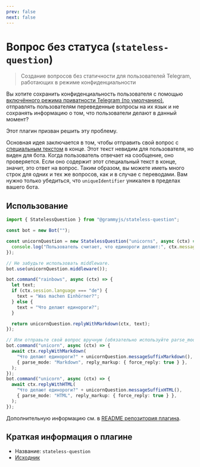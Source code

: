 ```yaml
---
prev: false
next: false
---
```


# Вопрос без статуса (`stateless-question`)

> Создание вопросов без статичности для пользователей Telegram, работающих в режиме конфиденциальности

Вы хотите сохранить конфиденциальность пользователя с помощью [включённого режима приватности Telegram (по умолчанию)](https://core.telegram.org/bots/features#privacy-mode), отправлять пользователям переведенные вопросы на их язык и не сохранять информацию о том, что пользователи делают в данный момент?

Этот плагин призван решить эту проблему.

Основная идея заключается в том, чтобы отправить свой вопрос с [специальным текстом](https://en.wikipedia.org/wiki/Zero-width_non-joiner) в конце.
Этот текст невидим для пользователя, но виден для бота.
Когда пользователь отвечает на сообщение, оно проверяется.
Если оно содержит этот специальный текст в конце, значит, это ответ на вопрос.
Таким образом, вы можете иметь много строк для одних и тех же вопросов, как и в случае с переводами.
Вам нужно только убедиться, что `uniqueIdentifier` уникален в пределах вашего бота.

## Использование

```ts
import { StatelessQuestion } from "@grammyjs/stateless-question";

const bot = new Bot("");

const unicornQuestion = new StatelessQuestion("unicorns", async (ctx) => {
  console.log("Пользователь считает, что единороги делают:", ctx.message);
});

// Не забудьте использовать middleware.
bot.use(unicornQuestion.middleware());

bot.command("rainbows", async (ctx) => {
  let text;
  if (ctx.session.language === "de") {
    text = "Was machen Einhörner?";
  } else {
    text = "Что делают единороги?";
  }

  return unicornQuestion.replyWithMarkdown(ctx, text);
});

// Или отправьте свой вопрос вручную (обязательно используйте parse_mode и force_reply!).
bot.command("unicorn", async (ctx) => {
  await ctx.replyWithMarkdown(
    "Что делают единороги?" + unicornQuestion.messageSuffixMarkdown(),
    { parse_mode: "Markdown", reply_markup: { force_reply: true } },
  );
});
bot.command("unicorn", async (ctx) => {
  await ctx.replyWithHTML(
    "Что делают единороги?" + unicornQuestion.messageSuffixHTML(),
    { parse_mode: "HTML", reply_markup: { force_reply: true } },
  );
});
```

Дополнительную информацию см. в [README репозитория плагина](https://github.com/grammyjs/stateless-question).

## Краткая информация о плагине

- Название: `stateless-question`
- [Исходник](https://github.com/grammyjs/stateless-question)
